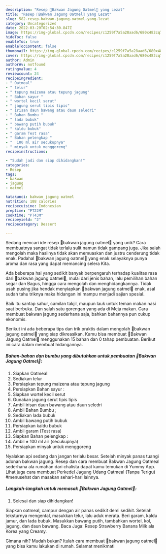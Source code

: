 ```yaml
---
description: "Resep 💢Bakwan Jagung Oatmel💢 yang Lezat"
title: "Resep 💢Bakwan Jagung Oatmel💢 yang Lezat"
slug: 582-resep-bakwan-jagung-oatmel-yang-lezat
category: Uncategorized
date: 2022-03-20T02:54:30.847Z
image: https://img-global.cpcdn.com/recipes/c1259f7a5a28aad6/680x482cq70/bakwan-jagung-oatmel-foto-resep-utama.jpg
hideToc: false
enableToc: true
enableTocContent: false
thumbnail: https://img-global.cpcdn.com/recipes/c1259f7a5a28aad6/680x482cq70/bakwan-jagung-oatmel-foto-resep-utama.jpg
cover: https://img-global.cpcdn.com/recipes/c1259f7a5a28aad6/680x482cq70/bakwan-jagung-oatmel-foto-resep-utama.jpg
author: Admin
authorAv: notfound
ratingvalue: 4
reviewcount: 24
recipeingredient:
- " Oatmeal"
- " telur"
- " tepung maizena atau tepung jagung"
- " Bahan sayur "
- " wortel kecil serut"
- " jagung serut tipis tipis"
- " irisan daun bawang atau daun seledri"
- " Bahan Bumbu "
- " lada bubuk"
- " bawang putih bubuk"
- " kaldu bubuk"
- " garam Test rasa"
- " Bahan pelengkap "
- "  100 ml air secukupnya"
- " minyak untuk menggoreng"
recipeinstructions:

- "Sudah jadi dan siap dihidangkan!"
categories:
- Resep
tags:
- bakwan
- jagung
- oatmel

katakunci: bakwan jagung oatmel 
nutrition: 188 calories
recipecuisine: Indonesian
preptime: "PT22M"
cooktime: "PT43M"
recipeyield: "2"
recipecategory: Dessert

---
```





Sedang mencari ide resep 💢bakwan jagung oatmel💢 yang unik? Cara membuatnya sangat tidak terlalu sulit namun tidak gampang juga. Jika salah mengolah maka hasilnya tidak akan memuaskan dan justru cenderung tidak enak. Padahal 💢bakwan jagung oatmel💢 yang enak selayaknya punya aroma dan rasa yang dapat memancing selera Kita.





Ada beberapa hal yang sedikit banyak berpengaruh terhadap kualitas rasa dari 💢bakwan jagung oatmel💢, mulai dari jenis bahan, lalu pemilihan bahan segar dan Bagus, hingga cara mengolah dan menghidangkannya. Tidak usah pusing jika hendak menyiapkan 💢bakwan jagung oatmel💢 enak,      asal sudah tahu triknya maka hidangan ini mampu menjadi sajian spesial.














Baik itu santap sahur, camilan takjil, maupun lauk untuk teman makan nasi saat berbuka. Dan salah satu gorengan yang ada di Meja makan. Cara membuat bakwan jagung sederhana saja, bahkan bahannya pun cukup ekonomis.






Berikut ini ada beberapa tips dan trik praktis dalam mengolah 💢bakwan jagung oatmel💢 yang siap dikreasikan. Kamu bisa membuat 💢Bakwan Jagung Oatmel💢 menggunakan 15 bahan dan 0 tahap pembuatan. Berikut ini cara dalam membuat hidangannya.

<!--inarticleads1-->

##### Bahan-bahan dan bumbu yang dibutuhkan untuk pembuatan 💢Bakwan Jagung Oatmel💢:

1. Siapkan  Oatmeal
1. Sediakan  telur
1. Persiapkan  tepung maizena atau tepung jagung
1. Persiapkan  Bahan sayur :
1. Siapkan  wortel kecil serut
1. Gunakan  jagung serut tipis tipis
1. Ambil  irisan daun bawang atau daun seledri
1. Ambil  Bahan Bumbu ;
1. Sediakan  lada bubuk
1. Ambil  bawang putih bubuk
1. Persiapkan  kaldu bubuk
1. Ambil  garam (Test rasa)
1. Siapkan  Bahan pelengkap :
1. Ambil  ± 100 ml air (secukupnya)
1. Persiapkan  minyak untuk menggoreng


Nyalakan api sedang dan jangan terlalu besar. Setelah minyak panas tuangi adonan bakwan jagung. Resep dan cara membuat Bakwan Jagung Oatmeal sederhana ala rumahan dari chalista dapat kamu temukan di Yummy App. Lihat juga cara membuat Perkedel Jagung Udang Oatmeal (Tanpa Terigu) #menusehat dan masakan sehari-hari lainnya. 

<!--inarticleads2-->

##### Langkah-langkah untuk memasak 💢Bakwan Jagung Oatmel💢:


1. Selesai dan siap dihidangkan!

Siapkan oatmeal, campur dengan air panas sedikit demi sedikit. Setelah teksturnya mengental, masukkan telur, lalu aduk merata. Beri garam, kaldu jamur, dan lada bubuk. Masukkan bawang putih, tambahkan wortel, kol, jagung, dan daun bawang. Baca Juga: Resep Strawberry Banana Milk ala Korea yang Creamy. 

Gimana nih? Mudah bukan? Itulah cara membuat 💢bakwan jagung oatmel💢 yang bisa kamu lakukan di rumah. Selamat menikmati
